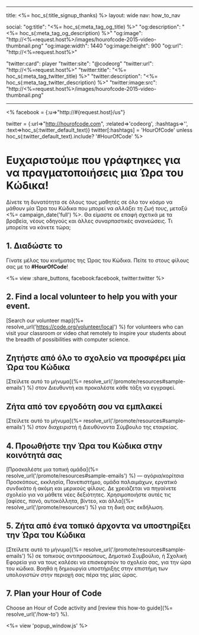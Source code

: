 * * *

title: <%= hoc_s(:title_signup_thanks) %> layout: wide nav: how_to_nav

social: "og:title": "<%= hoc_s(:meta_tag_og_title) %>" "og:description": "<%= hoc_s(:meta_tag_og_description) %>" "og:image": "http://<%=request.host%>/images/hourofcode-2015-video-thumbnail.png" "og:image:width": 1440 "og:image:height": 900 "og:url": "http://<%=request.host%>"

"twitter:card": player "twitter:site": "@codeorg" "twitter:url": "http://<%=request.host%>" "twitter:title": "<%= hoc_s(:meta_tag_twitter_title) %>" "twitter:description": "<%= hoc_s(:meta_tag_twitter_description) %>" "twitter:image:src": "http://<%=request.host%>/images/hourofcode-2015-video-thumbnail.png"

* * *

<% facebook = {:u=>"http://#{request.host}/us"}

twitter = {:url=>"http://hourofcode.com", :related=>'codeorg', :hashtags=>'', :text=>hoc_s(:twitter_default_text)} twitter[:hashtags] = 'HourOfCode' unless hoc_s(:twitter_default_text).include? '#HourOfCode' %>

# Ευχαριστούμε που γράφτηκες για να πραγματοποιήσεις μια Ώρα του Κώδικα!

Δίνετε τη δυνατότητα σε όλους τους μαθητές σε όλο τον κόσμο να μάθουν μία Ώρα του Κώδικα που μπορεί να *αλλάξει τη ζωή τους*, μεταξύ <%= campaign_date('full') %>. Θα είμαστε σε επαφή σχετικά με τα βραβεία, νέους οδηγούς και άλλες συναρπαστικές ανανεώσεις. Τι μπορείτε να κάνετε τώρα;

## 1. Διαδώστε το

Γίνατε μέλος του κινήματος της Ώρας του Κώδικα. Πείτε το στους φίλους σας με το **#HourOfCode**!

<%= view :share_buttons, facebook:facebook, twitter:twitter %>

## 2. Find a local volunteer to help you with your event.

[Search our volunteer map](%= resolve_url('https://code.org/volunteer/local') %) for volunteers who can visit your classroom or video chat remotely to inspire your students about the breadth of possibilities with computer science.

## Ζητήστε από όλο το σχολείο να προσφέρει μία Ώρα του Κώδικα

[Στείλετε αυτό το μήνυμα](%= resolve_url('/promote/resources#sample-emails') %) στον Διευθυντή και προκαλέστε κάθε τάξη να εγγραφεί.

## Ζήτα από τον εργοδότη σου να εμπλακεί 

[Στείλετε αυτό το μήνυμα](%= resolve_url('/promote/resources#sample-emails') %) στον διαχειριστή ή Διευθύνοντα Σύμβουλο της εταιρείας.

## 4. Προωθήστε την Ώρα του Κώδικα στην κοινότητά σας

[Προσκαλέστε μια τοπική ομάδα](%= resolve_url('/promote/resources#sample-emails') %) — αγόρια/κορίτσια Προσκόπους, εκκλησία, Πανεπιστήμιο, ομάδα παλαιμάχων, εργατικό συνδικάτο ή ακόμη και μερικούς φίλους. Δε χρειάζεται να πηγαίνετε σχολείο για να μάθετε νέες δεξιότητες. Χρησιμοποιήστε αυτές τις [αφίσες, πανό, αυτοκόλλητα, βίντεο, και άλλα](%= resolve_url('/promote/resources') %) για τη δική σας εκδήλωση.

## 5. Ζήτα από ένα τοπικό άρχοντα να υποστηρίξει την Ώρα του Κώδικα

[Στείλετε αυτό το μήνυμα](%= resolve_url('/promote/resources#sample-emails') %) σε τοπικούς αντιπροσώπους, Δημοτικό Συμβούλιο, ή Σχολική Εφορεία για να τους καλέσει να επισκεφτούν το σχολείο σας, για την ώρα του κώδικα. Βοηθά η δημιουργία υποστήριξης στην επιστήμη των υπολογιστών στην περιοχή σας πέρα της μίας ώρας.

## 7. Plan your Hour of Code

Choose an Hour of Code activity and [review this how-to guide](%= resolve_url('/how-to') %).

<%= view 'popup_window.js' %>